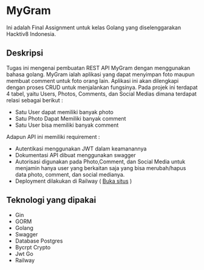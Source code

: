 # MyGram

Ini adalah Final Assignment untuk kelas Golang yang diselenggarakan Hacktiv8 Indonesia.

## Deskripsi

Tugas ini mengenai pembuatan REST API MyGram dengan menggunakan bahasa golang. MyGram ialah aplikasi yang dapat menyimpan foto maupun membuat comment untuk foto orang lain. Aplikasi ini akan dilengkapi dengan proses CRUD untuk menjalankan fungsinya. Pada projek ini terdapat 4 tabel, yaitu Users, Photos, Comments, dan Social Medias dimana terdapat relasi sebagai berikut :
- Satu User dapat memiliki banyak photo 
- Satu Photo Dapat Memiliki banyak comment
- Satu User bisa memiliki banyak comment

Adapun API ini memiliki requirement :
- Autentikasi menggunakan JWT dalam keamanannya
- Dokumentasi API dibuat menggunakan swagger
- Autorisasi digunakan pada Photo,Comment, dan Social Media untuk menjamin hanya user yang berkaitan saja yang bisa merubah/hapus data photo, comment, dan social medianya.
- Deployment dilakukan di Railway (
  [Buka situs](https://www.kode.id/courses/take/scalable-web-service-with-golang-kominfo/pdfs/38528096-assignment-2?authuser=1) )



## Teknologi yang dipakai

- Gin
- GORM
- Golang
- Swagger
- Database Postgres
- Bycrpt Crypto
- Jwt Go
- Railway
